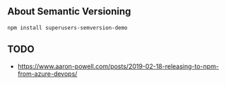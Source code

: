 ## About Semantic Versioning

```
npm install superusers-semversion-demo
```


## TODO

- https://www.aaron-powell.com/posts/2019-02-18-releasing-to-npm-from-azure-devops/
